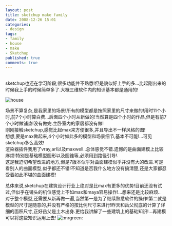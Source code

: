 ```yaml
---
layout: post
title: sketchup make family
date: 2008-12-26 15:01
categories:
- design
tags:
- family
- house
- make
- Sketchup
published: true
comments: true
---
```

<p><p>   <br />sketchup也还在学习阶段,很多功能并不熟悉!但是貌似好上手的多…比起刚出来的时候我上手的时候简单多了.大概三维软件内的知识基本都是通用的!</p> <!--more-->  <p><img alt="house" src="http://farm4.static.flickr.com/3247/3133867555_e3637d82e5_b.jpg" /></p>  <p>场景不算复杂,是我家里的场景!所有的模型都是按照家里的尺寸来做的!用时11个小时,前7个小时算白费…后面四个小时从新做的!当然算是四个小时的作品,但是有前7个小时做铺垫!没有做完.主卧室内的家居都没有做!   <br />刚刚接触sketchup,感觉比起max来方便很多,并且导出不一样风格的图!    <br />想想,要是max做起来,4个小时如此多的模型和场景细节,基本不可能!…可见sketchup多么高效!    <br />渲染器插件我用了vray,arl以及maxwell..总体感觉不错.遗憾的是曲面建模上比较麻烦!特别是基础模型圆形以及圆锥等,必须用到路径引导!.    <br />这是我迫切希望改进的地方,但是7版本似乎对曲面建模似乎并没有大的改进.可是看别人的曲面模型,似乎都还不错!不知道是否我什么地方没有搞清楚,还是大家都忍受着如此不堪的曲面建模!</p>  <p>总体来说,sketchup在建筑设计行业上绝对是比max有更多的优势!目前还没有试过,但似乎在镜头的机位感觉上不如max和maya容易操作!…想来还是比较麻烦..   <br />对于整个模型,还需要从新再做一遍,当然第一是为了继续熟悉软件的操作!第二就是模型的尺寸是随意的,并没有严格的按比例尺寸来进行!昨天和岳父彻底的计算了详细的面积尺寸,正好岳父是土木出身.更给我讲解了一些建筑上的基础知识!…再建模可以将这些知识运用上去! <img alt=":mrgreen:" src="http://doo.cgroam.com/wp-includes/images/smilies/icon_mrgreen.gif" /></p></p>
